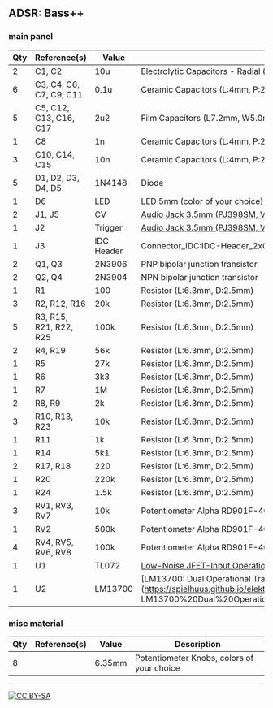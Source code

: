 ## ADSR: Bass++

### main panel

|Qty|Reference(s)           |Value     |Type                                                                                                               |
|---|-----------------------|----------|------------------------|
|2  |C1, C2                 |10u       |Electrolytic Capacitors - Radial (D:5.0mm, P:2.50mm)|
|6  |C3, C4, C6, C7, C9, C11|0.1u      |Ceramic Capacitors (L:4mm, P:2.50mm)   |
|5  |C5, C12, C13, C16, C17 |2u2       |Film Capacitors (L7.2mm, W5.0mm, P:5.00mm)|
|1  |C8                     |1n        |Ceramic Capacitors (L:4mm, P:2.50mm)      |
|3  |C10, C14, C15          |10n       |Ceramic Capacitors (L:4mm, P:2.50mm)      |
|5  |D1, D2, D3, D4, D5     |1N4148    |Diode                                     |
|1  |D6                     |LED       |LED 5mm (color of your choice)            |
|2  |J1, J5                 |CV        |[Audio Jack 3.5mm (PJ398SM, Vertical)](https://www.thonk.co.uk/shop/3-5mm-jacks/) |
|1  |J2                     |Trigger   |[Audio Jack 3.5mm (PJ398SM, Vertical)](https://www.thonk.co.uk/shop/3-5mm-jacks/) |
|1  |J3                     |IDC Header|Connector_IDC:IDC-Header_2x05_P2.54mm_Vertical                                    |
|2  |Q1, Q3                 |2N3906    |PNP bipolar junction transistor                                                   |
|2  |Q2, Q4                 |2N3904    |NPN bipolar junction transistor                                                   |
|1  |R1                     |100       |Resistor (L:6.3mm, D:2.5mm)                                                       |
|3  |R2, R12, R16           |20k       |Resistor (L:6.3mm, D:2.5mm)                                                       |
|5  |R3, R15, R21, R22, R25 |100k      |Resistor (L:6.3mm, D:2.5mm)                                                       |
|2  |R4, R19                |56k       |Resistor (L:6.3mm, D:2.5mm)                                                       |
|1  |R5                     |27k       |Resistor (L:6.3mm, D:2.5mm)                                                       |
|1  |R6                     |3k3       |Resistor (L:6.3mm, D:2.5mm)                                                       |
|1  |R7                     |1M        |Resistor (L:6.3mm, D:2.5mm)                                                       |
|2  |R8, R9                 |2k        |Resistor (L:6.3mm, D:2.5mm)                                                       |
|3  |R10, R13, R23          |10k       |Resistor (L:6.3mm, D:2.5mm)                                                       |
|1  |R11                    |1k        |Resistor (L:6.3mm, D:2.5mm)                                                       |
|1  |R14                    |5k1       |Resistor (L:6.3mm, D:2.5mm)                                                       |
|2  |R17, R18               |220       |Resistor (L:6.3mm, D:2.5mm)                                                       |
|1  |R20                    |220k      |Resistor (L:6.3mm, D:2.5mm)                                                       |
|1  |R24                    |1.5k      |Resistor (L:6.3mm, D:2.5mm)                                                       |
|3  |RV1, RV3, RV7          |10k       |Potentiometer Alpha RD901F-40-00D                                                 |
|1  |RV2                    |500k      |Potentiometer Alpha RD901F-40-00D                                                 |
|4  |RV4, RV5, RV6, RV8     |100k      |Potentiometer Alpha RD901F-40-00D                                                 |
|1  |U1                     |TL072     |[Low-Noise JFET-Input Operational Amplifiers](https://spielhuus.github.io/elektrophon/datasheet/TL07xx.pdf) |
|1  |U2                     |LM13700   |[LM13700: Dual Operational Transconductance Amplifiers](https://spielhuus.github.io/elektrophon/datasheet/ LM13700%20Dual%20Operational%20Transconductance%20Amplifiers.pdf)|

### misc material

| Qty | Reference(s)             | Value              | Description | 
|-----|--------------------------|--------------------|-------------|
| 8   |                        | 6.35mm              | Potentiometer Knobs, colors of your choice   |

---
[![CC BY-SA](https://licensebuttons.net/l/by-sa/3.0/88x31.png)](https://creativecommons.org/licenses/by-sa/4.0/)

